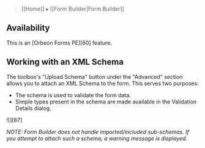 > [[Home]] ▸ [[Form Builder|Form Builder]]

## Availability

This is an [Orbeon Forms PE][60] feature.

## Working with an XML Schema

The toolbox's "Upload Schema" button under the "Advanced" section allows you to attach an XML Schema to the form. This serves two purposes:

* The schema is used to validate the form data.
* Simple types present in the schema are made available in the Validation Details dialog.

![][67]

_NOTE: Form Builder does not handle imported/included sub-schemas. If you attempt to attach such a schema, a warning message is displayed._